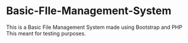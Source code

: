 # Basic-FIle-Management-System
This is a Basic File Management System made using Bootstrap and PHP <br>
This meant for testing purposes.
